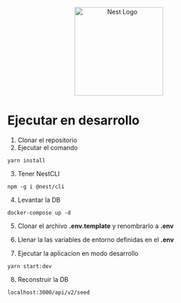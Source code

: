 <p align="center">
  <a href="http://nestjs.com/" target="blank"><img src="https://nestjs.com/img/logo-small.svg" width="200" alt="Nest Logo" /></a>
</p>

# Ejecutar en desarrollo

1. Clonar el repositorio
2. Ejecutar el comando

```
yarn install
```

3. Tener NestCLI

```
npm -g i @nest/cli
```

4. Levantar la DB

```
docker-compose up -d
```

5. Clonar el archivo **.env.template** y renombrarlo a **.env**

6. Llenar la las variables de entorno definidas en el **.env**

7. Ejecutar la aplicacion en modo desarrollo

```
yarn start:dev
```

8. Reconstruir la DB

```
localhost:3000/api/v2/seed
```
